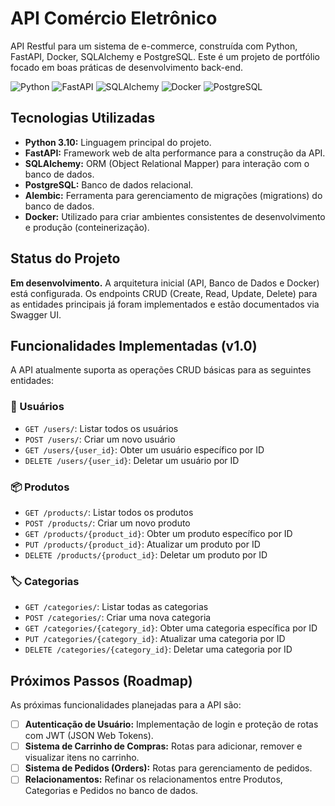# API Comércio Eletrônico

API Restful para um sistema de e-commerce, construída com Python, FastAPI, Docker, SQLAlchemy e PostgreSQL. Este é um projeto de portfólio focado em boas práticas de desenvolvimento back-end.

![Python](https://img.shields.io/badge/Python-3776AB?style=for-the-badge&logo=python&logoColor=white)
![FastAPI](https://img.shields.io/badge/FastAPI-009688?style=for-the-badge&logo=fastapi&logoColor=white)
![SQLAlchemy](https://img.shields.io/badge/SQLAlchemy-D71F00?style=for-the-badge&logo=sqlalchemy&logoColor=white)
![Docker](https://img.shields.io/badge/Docker-2496ED?style=for-the-badge&logo=docker&logoColor=white)
![PostgreSQL](https://img.shields.io/badge/PostgreSQL-316192?style=for-the-badge&logo=postgresql&logoColor=white)

## Tecnologias Utilizadas

* **Python 3.10:** Linguagem principal do projeto.
* **FastAPI:** Framework web de alta performance para a construção da API.
* **SQLAlchemy:** ORM (Object Relational Mapper) para interação com o banco de dados.
* **PostgreSQL:** Banco de dados relacional.
* **Alembic:** Ferramenta para gerenciamento de migrações (migrations) do banco de dados.
* **Docker:** Utilizado para criar ambientes consistentes de desenvolvimento e produção (conteinerização).

## Status do Projeto

**Em desenvolvimento.** A arquitetura inicial (API, Banco de Dados e Docker) está configurada. Os endpoints CRUD (Create, Read, Update, Delete) para as entidades principais já foram implementados e estão documentados via Swagger UI.

## Funcionalidades Implementadas (v1.0)

A API atualmente suporta as operações CRUD básicas para as seguintes entidades:

### 👤 Usuários
* `GET /users/`: Listar todos os usuários
* `POST /users/`: Criar um novo usuário
* `GET /users/{user_id}`: Obter um usuário específico por ID
* `DELETE /users/{user_id}`: Deletar um usuário por ID

### 📦 Produtos
* `GET /products/`: Listar todos os produtos
* `POST /products/`: Criar um novo produto
* `GET /products/{product_id}`: Obter um produto específico por ID
* `PUT /products/{product_id}`: Atualizar um produto por ID
* `DELETE /products/{product_id}`: Deletar um produto por ID

### 🏷️ Categorias
* `GET /categories/`: Listar todas as categorias
* `POST /categories/`: Criar uma nova categoria
* `GET /categories/{category_id}`: Obter uma categoria específica por ID
* `PUT /categories/{category_id}`: Atualizar uma categoria por ID
* `DELETE /categories/{category_id}`: Deletar uma categoria por ID

## Próximos Passos (Roadmap)

As próximas funcionalidades planejadas para a API são:

* [ ] **Autenticação de Usuário:** Implementação de login e proteção de rotas com JWT (JSON Web Tokens).
* [ ] **Sistema de Carrinho de Compras:** Rotas para adicionar, remover e visualizar itens no carrinho.
* [ ] **Sistema de Pedidos (Orders):** Rotas para gerenciamento de pedidos.
* [ ] **Relacionamentos:** Refinar os relacionamentos entre Produtos, Categorias e Pedidos no banco de dados.